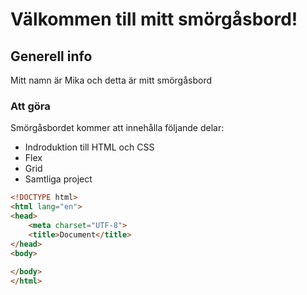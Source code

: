 # Välkommen till mitt smörgåsbord!

## Generell info
Mitt namn är Mika och detta är mitt smörgåsbord

### Att göra
Smörgåsbordet kommer att innehålla följande delar:
* Indroduktion till HTML och CSS
* Flex
* Grid
* Samtliga project
``` html
<!DOCTYPE html>
<html lang="en">
<head>
    <meta charset="UTF-8">
    <title>Document</title>
</head>
<body>
    
</body>
</html>